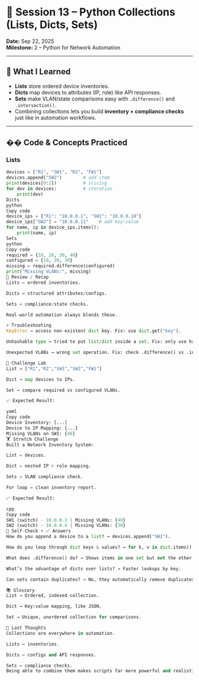 # 📘 Session 13 – Python Collections (Lists, Dicts, Sets)  
**Date:** Sep 22, 2025  
**Milestone:** 2 – Python for Network Automation  

---

## 📝 What I Learned  
- **Lists** store ordered device inventories.  
- **Dicts** map devices to attributes (IP, role) like API responses.  
- **Sets** make VLAN/state comparisons easy with `.difference()` and `.intersection()`.  
- Combining collections lets you build **inventory + compliance checks** just like in automation workflows.  

---

## �� Code & Concepts Practiced  

### Lists  
```python
devices = ["R1", "SW1", "R2", "FW1"]
devices.append("SW2")        # add item
print(devices[0:2])          # slicing
for dev in devices:          # iteration
    print(dev)
Dicts
python
Copy code
device_ips = {"R1": "10.0.0.1", "SW1": "10.0.0.10"}
device_ips["SW2"] = "10.0.0.11"    # add key:value
for name, ip in device_ips.items(): 
    print(name, ip)
Sets
python
Copy code
required = {10, 20, 30, 40}
configured = {10, 20, 30}
missing = required.difference(configured)
print("Missing VLANs:", missing)
🔎 Review / Recap
Lists = ordered inventories.

Dicts = structured attributes/configs.

Sets = compliance/state checks.

Real-world automation always blends these.

⚡ Troubleshooting
KeyError → access non-existent dict key. Fix: use dict.get("key").

Unhashable type → tried to put list/dict inside a set. Fix: only use hashable (immutable) types.

Unexpected VLANs → wrong set operation. Fix: check .difference() vs .intersection().

🧪 Challenge Lab
List → ["R1","R2","SW1","SW2","FW1"]

Dict → map devices to IPs.

Set → compare required vs configured VLANs.

✅ Expected Result:

yaml
Copy code
Device Inventory: [...]
Device to IP Mapping: {...}
Missing VLANs on SW1: {40}
🏋️ Stretch Challenge
Built a Network Inventory System:

List = devices.

Dict = nested IP + role mapping.

Sets = VLAN compliance check.

For loop = clean inventory report.

✅ Expected Result:

cpp
Copy code
SW1 (switch) - 10.0.0.3 | Missing VLANs: {40}
SW2 (switch) - 10.0.0.4 | Missing VLANs: {30}
🧠 Self-Check + ✅ Answers
How do you append a device to a list? → devices.append("SW2").

How do you loop through dict keys & values? → for k, v in dict.items():.

What does .difference() do? → Shows items in one set but not the other.

What’s the advantage of dicts over lists? → Faster lookups by key.

Can sets contain duplicates? → No, they automatically remove duplicates.

📚 Glossary
List → Ordered, indexed collection.

Dict → Key:value mapping, like JSON.

Set → Unique, unordered collection for comparisons.

💭 Last Thoughts
Collections are everywhere in automation.

Lists = inventories.

Dicts = configs and API responses.

Sets = compliance checks.
Being able to combine them makes scripts far more powerful and realistic.
